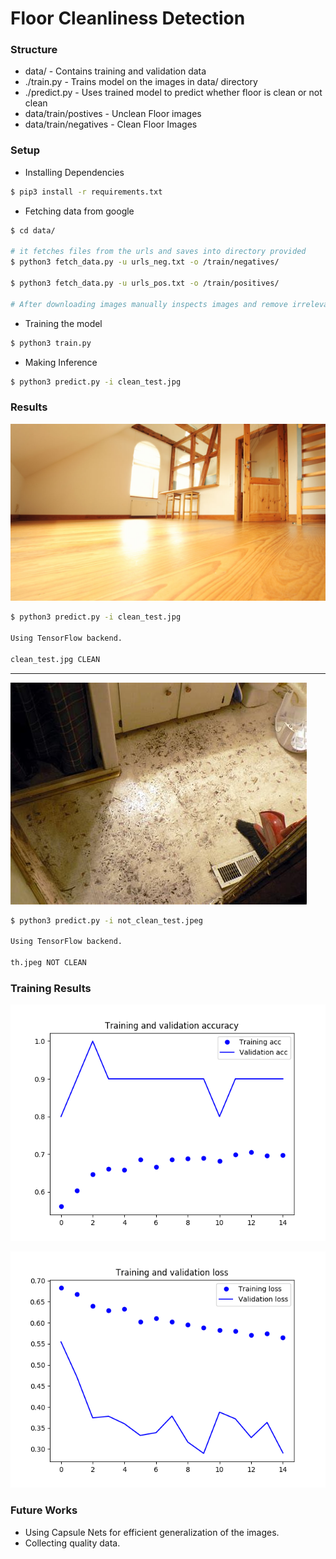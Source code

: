 # Floor Cleanliness Detection

### Structure

- data/ - Contains training and validation data
- ./train.py - Trains model on the images in data/ directory
- ./predict.py - Uses trained model to predict whether floor is clean or not clean
- data/train/postives - Unclean Floor images
- data/train/negatives - Clean Floor Images

### Setup

- Installing Dependencies

```bash
$ pip3 install -r requirements.txt
```

- Fetching data from google

```bash
$ cd data/

# it fetches files from the urls and saves into directory provided
$ python3 fetch_data.py -u urls_neg.txt -o /train/negatives/

$ python3 fetch_data.py -u urls_pos.txt -o /train/positives/

# After downloading images manually inspects images and remove irrelevant ones.
```

- Training the model

```bash
$ python3 train.py
```

- Making Inference

```bash
$ python3 predict.py -i clean_test.jpg
```

### Results

![Clean Image](https://github.com/Parassharmaa/machine-vision-challenge/blob/master/floor-cleanliness-detection/clean_test.jpg)

```bash
$ python3 predict.py -i clean_test.jpg

Using TensorFlow backend.

clean_test.jpg CLEAN
```

---

![Not Clean Image](https://github.com/Parassharmaa/machine-vision-challenge/blob/master/floor-cleanliness-detection/not_clean_test.jpeg)

```bash
$ python3 predict.py -i not_clean_test.jpeg

Using TensorFlow backend.

th.jpeg NOT CLEAN
```

### Training Results

![](https://github.com/Parassharmaa/machine-vision-challenge/blob/master/floor-cleanliness-detection/Figure_1.png)

![](https://github.com/Parassharmaa/machine-vision-challenge/blob/master/floor-cleanliness-detection/Figure_2.png)

### Future Works
- Using Capsule Nets for efficient generalization of the images.
- Collecting quality data.
